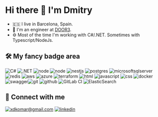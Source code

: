 # Hi there 👋 I'm Dmitry

- 🇪🇸 I live in Barcelona, Spain.
- 🤖 I'm an engineer at [DOOR3](https://www.door3.com/).
- ⚙️ Most of the time I'm working with C#/.NET. Sometimes with Typescript/NodeJs.

## 🛠 My fancy badge area

![C#](https://img.shields.io/badge/C%20Sharp-%23d600aa?style=for-the-badge&logo=csharp&logoColor=white) ![.NET](https://img.shields.io/badge/.NET-%23512BD4?style=for-the-badge&logoColor=white) ![node](https://img.shields.io/badge/Node.js-%23339933?style=for-the-badge&logo=nodedotjs&logoColor=white) ![node](https://img.shields.io/badge/Node.js-%23339933?style=for-the-badge&logo=nodedotjs&logoColor=white) ![nestjs](https://img.shields.io/badge/NestJS-%23E0234E?style=for-the-badge&logo=nestjs&logoColor=white) ![postgres](https://img.shields.io/badge/postgres-%23316192.svg?&style=for-the-badge&logo=postgresql&logoColor=white) ![microsoftsqlserver](https://img.shields.io/badge/Microsoft%20SQL%20Server-%23CC2927?style=for-the-badge&logo=microsoftsqlserver&logoColor=white
) ![redis](https://img.shields.io/badge/redis%20-%23CC0000.svg?&style=for-the-badge&logo=redis&logoColor=white) ![aws](https://img.shields.io/badge/AWS%20-%23FF9900.svg?&style=for-the-badge&logo=amazon-aws&logoColor=white) ![azure](https://img.shields.io/badge/Azure-%230078D7?style=for-the-badge&logo=microsoftazure&logoColor=white) ![terraform](https://img.shields.io/badge/terraform%20-%235835CC.svg?&style=for-the-badge&logo=terraform&logoColor=white) ![html](https://img.shields.io/badge/html%20-%23E34F26.svg?&style=for-the-badge&logo=html5&logoColor=white) ![javascript](https://img.shields.io/badge/javascript%20-%23323330.svg?&style=for-the-badge&logo=javascript&logoColor=%23F7DF1E) ![css](https://img.shields.io/badge/css%20-%231572B6.svg?&style=for-the-badge&logo=css3&logoColor=white) ![docker](https://img.shields.io/badge/docker-%232496ED.svg?&style=for-the-badge&logo=docker&logoColor=white) ![swagger](https://img.shields.io/badge/swagger-%2385EA2D.svg?&style=for-the-badge&logo=swagger&logoColor=black)![git](https://img.shields.io/badge/git%20-%23F05033.svg?&style=for-the-badge&logo=git&logoColor=white) ![github](https://img.shields.io/badge/github%20actions%20-%232671E5.svg?&style=for-the-badge&logo=github%20actions&logoColor=white) ![GitLab CI](https://img.shields.io/badge/gitlab%20ci-%23181717.svg?style=for-the-badge&logo=gitlab&logoColor=white) ![ElasticSearch](https://img.shields.io/badge/-ElasticSearch-005571?style=for-the-badge&logo=elasticsearch)

## 🤝 Connect with me

[![xdkomar@gmail.com](https://img.shields.io/badge/xdkomar@gmail.com%20-%23E62B1E.svg?&style=for-the-badge&logo=mail.ru&logoColor=white)](mailto:xdkomar@gmail.com) [![linkedin](https://img.shields.io/badge/linkedin%20-%230077B5.svg?&style=for-the-badge&logo=linkedin&logoColor=white)](https://www.linkedin.com/in/dkomar/)
